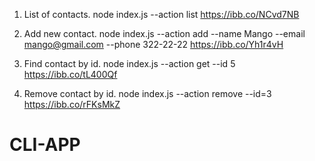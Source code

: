 1. List of contacts. node index.js --action list https://ibb.co/NCvd7NB

2. Add new contact. node index.js --action add --name Mango --email mango@gmail.com --phone
   322-22-22 https://ibb.co/Yh1r4vH

3. Find contact by id. node index.js --action get --id 5 https://ibb.co/tL400Qf

4. Remove contact by id. node index.js --action remove --id=3 https://ibb.co/rFKsMkZ

# CLI-APP
